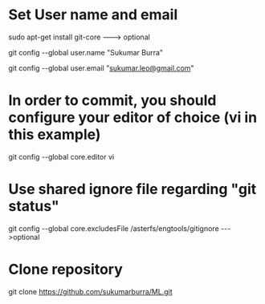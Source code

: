 # Set User name and email 
sudo apt-get install git-core    ---> optional

git config --global user.name    "Sukumar Burra"

git config --global user.email   "sukumar.leo@gmail.com"
  
 # In order to commit, you should configure your editor of choice (vi in this example)
git config --global core.editor vi
   
 # Use shared ignore file regarding "git status"
git config --global core.excludesFile /asterfs/engtools/gitignore --->optional

 # Clone repository
git clone https://github.com/sukumarburra/ML.git
